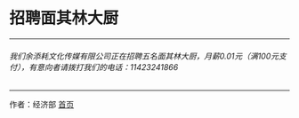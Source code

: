 # 招聘面其林大厨 #
---
###### 我们余添耗文化传媒有限公司正在招聘五名面其林大厨，月薪0.01元（满100元支付），有意向者请拨打我们的电话：11423241866 #####
---
作者：经济部
[首页](https://wanghaoran2211.github.io/yutianhaocompany/index)
